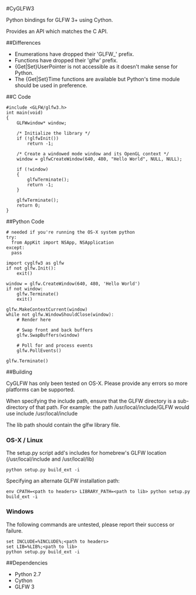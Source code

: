 #CyGLFW3

Python bindings for GLFW 3+ using Cython.

Provides an API which matches the C API.

##Differences
   * Enumerations have dropped their 'GLFW_' prefix.
   * Functions have dropped their 'glfw' prefix.
   * {Get|Set}UserPointer is not accessible as it doesn't make sense for Python.
   * The {Get|Set}Time functions are available but Python's time module should be
   used in preference.


##C Code

```
#include <GLFW/glfw3.h>
int main(void)
{
    GLFWwindow* window;

    /* Initialize the library */
    if (!glfwInit())
        return -1;

    /* Create a windowed mode window and its OpenGL context */
    window = glfwCreateWindow(640, 480, "Hello World", NULL, NULL);

    if (!window)
    {
        glfwTerminate();
        return -1;
    }

    glfwTerminate();
    return 0;
}
```

##Python Code

```
# needed if you're running the OS-X system python
try:
  from AppKit import NSApp, NSApplication
except:
  pass

import cyglfw3 as glfw
if not glfw.Init():
    exit()

window = glfw.CreateWindow(640, 480, 'Hello World')
if not window:
    glfw.Terminate()
    exit()

glfw.MakeContextCurrent(window)
while not glfw.WindowShouldClose(window):
    # Render here

    # Swap front and back buffers
    glfw.SwapBuffers(window)

    # Poll for and process events
    glfw.PollEvents()

glfw.Terminate()
```


##Building

CyGLFW has only been tested on OS-X.
Please provide any errors so more platforms can be supported.

When specifying the include path, ensure that the GLFW directory is a sub-directory
of that path.
For example: the path /usr/local/include/GLFW would use include /usr/local/include

The lib path should contain the glfw library file.


### OS-X / Linux

The setup.py script add's includes for homebrew's GLFW location (/usr/local/include and /usr/local/lib)

```
python setup.py build_ext -i
```

Specifying an alternate GLFW installation path:
```
env CPATH=<path to headers> LIBRARY_PATH=<path to lib> python setup.py build_ext -i
```

### Windows

The following commands are untested, please report their success or failure.
```
set INCLUDE=%INCLUDE%;<path to headers>
set LIB=%LIB%;<path to lib>
python setup.py build_ext -i
```


##Dependencies

   * Python 2.7
   * Cython
   * GLFW 3

